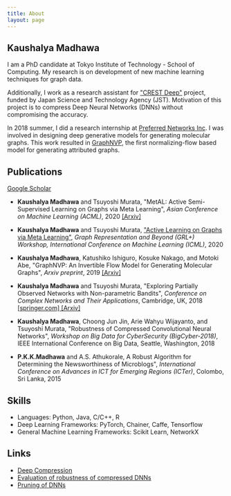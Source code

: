 ```yaml
---
title: About
layout: page
---
```

## Kaushalya Madhawa
<!-- ![Profile Image]({{ site.url }}/{{ site.picture }}) -->

I am a PhD candidate at Tokyo Institute of Technology - School of Computing. My research is on development of new machine learning techniques for graph data.

Additionally, I work as a research assistant for <a href="https://www.jst.go.jp/kisoken/crest/en/project/1111094/1111094_07.html">"CREST Deep"</a> project, funded by Japan Science and Technology Agency (JST). Motivation of this project is to compress Deep Neural Networks (DNNs) without compromising the accuracy.

In 2018 summer, I did a research internship at <a href="https://www.preferred-networks.jp/en/">Preferred Networks Inc</a>. I was involved in designing deep generative models for generating molecular graphs. This work resulted in [GraphNVP](https://preferredresearch.jp/2019/07/16/graphnvp), the first normalizing-flow based model for generating attributed graphs.


<!-- <div class="header">
	<img src="../assets/images/gscholar.png" alt="google scholar" class="img-logo" height="30" width="30">
	<h2>Publications</h2>
</div> -->

## Publications
<p><a href="https://scholar.google.com/citations?user=5ZSfU5wAAAAJ&hl=en">Google Scholar</a></p>

* **Kaushalya Madhawa** and Tsuyoshi Murata, "MetAL: Active Semi-Supervised Learning on Graphs via Meta Learning", _Asian Conference on Machine Learning (ACML)_, 2020 [[Arxiv]](https://arxiv.org/abs/2007.11230)

* **Kaushalya Madhawa** and Tsuyoshi Murata, ["Active Learning on Graphs via Meta Learning"](https://grlplus.github.io/papers/96.pdf), _Graph Representation and Beyond (GRL+) Workshop, International Conference on Machine Learning (ICML)_, 2020

* **Kaushalya Madhawa**, Katushiko Ishiguro, Kosuke Nakago, and Motoki Abe, "GraphNVP: An Invertible Flow Model for Generating Molecular Graphs", _Arxiv preprint_, 2019 [[Arxiv]](https://arxiv.org/abs/1905.11600)
* **Kaushalya Madhawa** and Tsuyoshi Murata, "Exploring Partially Observed Networks with Non-parametric Bandits", _Conference on Complex Networks and Their Applications_, Cambridge, UK, 2018
	<a href="https://link.springer.com/chapter/10.1007/978-3-030-05414-4_13#citeas"> [springer.com] </a> <a href="https://arxiv.org/abs/1804.07059"> [Arxiv]</a>
* **Kaushalya Madhawa**, Choong Jun Jin, Arie Wahyu Wijayanto, and Tsuyoshi Murata, "Robustness of Compressed Convolutional Neural Networks", _Workshop on Big Data for CyberSecurity (BigCyber-2018)_, IEEE International Conference on Big Data, Seattle, Washington, 2018
* **P.K.K.Madhawa** and A.S. Athukorale, A Robust Algorithm for Determining the Newsworthiness of Microblogs", _International Conference on Advances in ICT for Emerging Regions (ICTer)_, Colombo, Sri Lanka, 2015

## Skills

* Languages: Python, Java, C/C++, R
* Deep Learning Frameworks: PyTorch, Chainer, Caffe, Tensorflow
* General Machine Learning Frameworks: Scikit Learn, NetworkX

## Links
<ul>
	<li><a href="https://net-titech.github.io/articles/2017-02/deep-compression">Deep Compression</a></li>
	<li><a href="https://github.com/Kaushalya/cleverhans">Evaluation of robustness of compressed DNNs</a></li>
	<li><a href="https://github.com/Kaushalya/caffe">Pruning of DNNs</a></li>
</ul>
